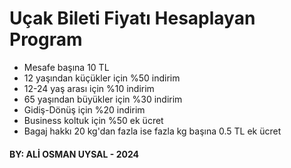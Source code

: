 # Uçak Bileti Fiyatı Hesaplayan Program
- Mesafe başına 10 TL
- 12 yaşından küçükler için %50 indirim
- 12-24 yaş arası için %10 indirim
- 65 yaşından büyükler için %30 indirim
- Gidiş-Dönüş için %20 indirim
- Business koltuk için %50 ek ücret
- Bagaj hakkı 20 kg'dan fazla ise fazla kg başına 0.5 TL ek ücret

#### BY: ALİ OSMAN UYSAL - 2024